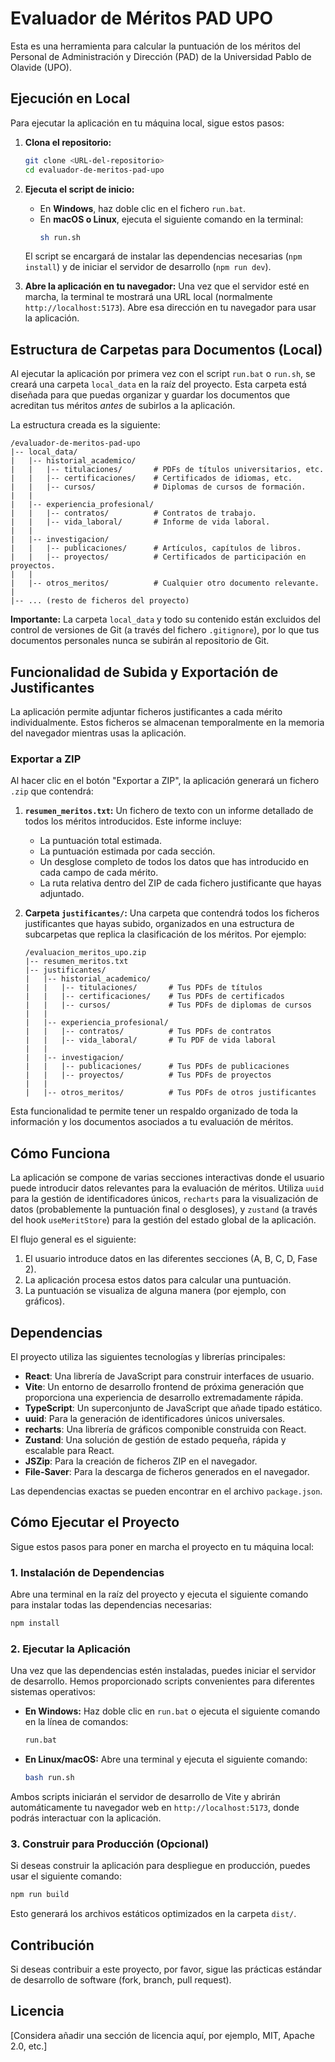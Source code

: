 # Evaluador de Méritos PAD UPO

Esta es una herramienta para calcular la puntuación de los méritos del Personal de Administración y Dirección (PAD) de la Universidad Pablo de Olavide (UPO).

## Ejecución en Local

Para ejecutar la aplicación en tu máquina local, sigue estos pasos:

1.  **Clona el repositorio:**
    ```bash
    git clone <URL-del-repositorio>
    cd evaluador-de-meritos-pad-upo
    ```

2.  **Ejecuta el script de inicio:**
    *   En **Windows**, haz doble clic en el fichero `run.bat`.
    *   En **macOS o Linux**, ejecuta el siguiente comando en la terminal:
        ```bash
        sh run.sh
        ```

    El script se encargará de instalar las dependencias necesarias (`npm install`) y de iniciar el servidor de desarrollo (`npm run dev`).

3.  **Abre la aplicación en tu navegador:**
    Una vez que el servidor esté en marcha, la terminal te mostrará una URL local (normalmente `http://localhost:5173`). Abre esa dirección en tu navegador para usar la aplicación.

## Estructura de Carpetas para Documentos (Local)

Al ejecutar la aplicación por primera vez con el script `run.bat` o `run.sh`, se creará una carpeta `local_data` en la raíz del proyecto. Esta carpeta está diseñada para que puedas organizar y guardar los documentos que acreditan tus méritos *antes* de subirlos a la aplicación.

La estructura creada es la siguiente:

```
/evaluador-de-meritos-pad-upo
|-- local_data/
|   |-- historial_academico/
|   |   |-- titulaciones/       # PDFs de títulos universitarios, etc.
|   |   |-- certificaciones/    # Certificados de idiomas, etc.
|   |   |-- cursos/             # Diplomas de cursos de formación.
|   |
|   |-- experiencia_profesional/
|   |   |-- contratos/          # Contratos de trabajo.
|   |   |-- vida_laboral/       # Informe de vida laboral.
|   |
|   |-- investigacion/
|   |   |-- publicaciones/      # Artículos, capítulos de libros.
|   |   |-- proyectos/          # Certificados de participación en proyectos.
|   |
|   |-- otros_meritos/          # Cualquier otro documento relevante.
|
|-- ... (resto de ficheros del proyecto)
```

**Importante:** La carpeta `local_data` y todo su contenido están excluidos del control de versiones de Git (a través del fichero `.gitignore`), por lo que tus documentos personales nunca se subirán al repositorio de Git.

## Funcionalidad de Subida y Exportación de Justificantes

La aplicación permite adjuntar ficheros justificantes a cada mérito individualmente. Estos ficheros se almacenan temporalmente en la memoria del navegador mientras usas la aplicación.

### Exportar a ZIP

Al hacer clic en el botón "Exportar a ZIP", la aplicación generará un fichero `.zip` que contendrá:

1.  **`resumen_meritos.txt`:** Un fichero de texto con un informe detallado de todos los méritos introducidos. Este informe incluye:
    *   La puntuación total estimada.
    *   La puntuación estimada por cada sección.
    *   Un desglose completo de todos los datos que has introducido en cada campo de cada mérito.
    *   La ruta relativa dentro del ZIP de cada fichero justificante que hayas adjuntado.

2.  **Carpeta `justificantes/`:** Una carpeta que contendrá todos los ficheros justificantes que hayas subido, organizados en una estructura de subcarpetas que replica la clasificación de los méritos. Por ejemplo:

    ```
    /evaluacion_meritos_upo.zip
    |-- resumen_meritos.txt
    |-- justificantes/
    |   |-- historial_academico/
    |   |   |-- titulaciones/       # Tus PDFs de títulos
    |   |   |-- certificaciones/    # Tus PDFs de certificados
    |   |   |-- cursos/             # Tus PDFs de diplomas de cursos
    |   |
    |   |-- experiencia_profesional/
    |   |   |-- contratos/          # Tus PDFs de contratos
    |   |   |-- vida_laboral/       # Tu PDF de vida laboral
    |   |
    |   |-- investigacion/
    |   |   |-- publicaciones/      # Tus PDFs de publicaciones
    |   |   |-- proyectos/          # Tus PDFs de proyectos
    |   |
    |   |-- otros_meritos/          # Tus PDFs de otros justificantes
    ```

Esta funcionalidad te permite tener un respaldo organizado de toda la información y los documentos asociados a tu evaluación de méritos.

## Cómo Funciona

La aplicación se compone de varias secciones interactivas donde el usuario puede introducir datos relevantes para la evaluación de méritos. Utiliza `uuid` para la gestión de identificadores únicos, `recharts` para la visualización de datos (probablemente la puntuación final o desgloses), y `zustand` (a través del hook `useMeritStore`) para la gestión del estado global de la aplicación.

El flujo general es el siguiente:

1.  El usuario introduce datos en las diferentes secciones (A, B, C, D, Fase 2).
2.  La aplicación procesa estos datos para calcular una puntuación.
3.  La puntuación se visualiza de alguna manera (por ejemplo, con gráficos).

## Dependencias

El proyecto utiliza las siguientes tecnologías y librerías principales:

- **React**: Una librería de JavaScript para construir interfaces de usuario.
- **Vite**: Un entorno de desarrollo frontend de próxima generación que proporciona una experiencia de desarrollo extremadamente rápida.
- **TypeScript**: Un superconjunto de JavaScript que añade tipado estático.
- **uuid**: Para la generación de identificadores únicos universales.
- **recharts**: Una librería de gráficos componible construida con React.
- **Zustand**: Una solución de gestión de estado pequeña, rápida y escalable para React.
- **JSZip**: Para la creación de ficheros ZIP en el navegador.
- **File-Saver**: Para la descarga de ficheros generados en el navegador.

Las dependencias exactas se pueden encontrar en el archivo `package.json`.

## Cómo Ejecutar el Proyecto

Sigue estos pasos para poner en marcha el proyecto en tu máquina local:

### 1. Instalación de Dependencias

Abre una terminal en la raíz del proyecto y ejecuta el siguiente comando para instalar todas las dependencias necesarias:

```bash
npm install
```

### 2. Ejecutar la Aplicación

Una vez que las dependencias estén instaladas, puedes iniciar el servidor de desarrollo. Hemos proporcionado scripts convenientes para diferentes sistemas operativos:

- **En Windows:**
  Haz doble clic en `run.bat` o ejecuta el siguiente comando en la línea de comandos:

  ```bash
  run.bat
  ```

- **En Linux/macOS:**
  Abre una terminal y ejecuta el siguiente comando:
  ```bash
  bash run.sh
  ```

Ambos scripts iniciarán el servidor de desarrollo de Vite y abrirán automáticamente tu navegador web en `http://localhost:5173`, donde podrás interactuar con la aplicación.

### 3. Construir para Producción (Opcional)

Si deseas construir la aplicación para despliegue en producción, puedes usar el siguiente comando:

```bash
npm run build
```

Esto generará los archivos estáticos optimizados en la carpeta `dist/`.

## Contribución

Si deseas contribuir a este proyecto, por favor, sigue las prácticas estándar de desarrollo de software (fork, branch, pull request).

## Licencia

[Considera añadir una sección de licencia aquí, por ejemplo, MIT, Apache 2.0, etc.]
